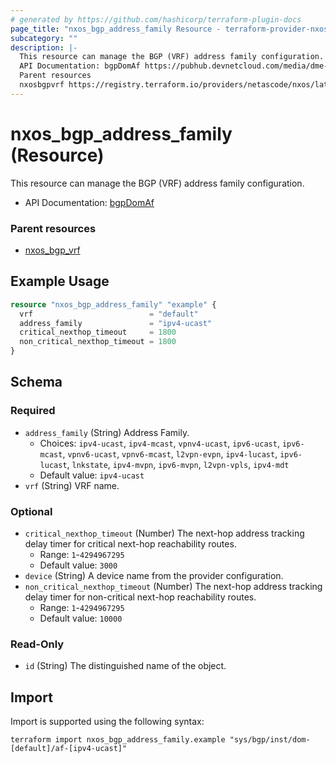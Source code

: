 ```yaml
---
# generated by https://github.com/hashicorp/terraform-plugin-docs
page_title: "nxos_bgp_address_family Resource - terraform-provider-nxos"
subcategory: ""
description: |-
  This resource can manage the BGP (VRF) address family configuration.
  API Documentation: bgpDomAf https://pubhub.devnetcloud.com/media/dme-docs-10-2-2/docs/Routing%20and%20Forwarding/bgp:DomAf/
  Parent resources
  nxosbgpvrf https://registry.terraform.io/providers/netascode/nxos/latest/docs/resources/bgp_vrf
---
```


# nxos_bgp_address_family (Resource)

This resource can manage the BGP (VRF) address family configuration.

- API Documentation: [bgpDomAf](https://pubhub.devnetcloud.com/media/dme-docs-10-2-2/docs/Routing%20and%20Forwarding/bgp:DomAf/)

### Parent resources

- [nxos_bgp_vrf](https://registry.terraform.io/providers/netascode/nxos/latest/docs/resources/bgp_vrf)

## Example Usage

```terraform
resource "nxos_bgp_address_family" "example" {
  vrf                          = "default"
  address_family               = "ipv4-ucast"
  critical_nexthop_timeout     = 1800
  non_critical_nexthop_timeout = 1800
}
```

<!-- schema generated by tfplugindocs -->
## Schema

### Required

- `address_family` (String) Address Family.
  - Choices: `ipv4-ucast`, `ipv4-mcast`, `vpnv4-ucast`, `ipv6-ucast`, `ipv6-mcast`, `vpnv6-ucast`, `vpnv6-mcast`, `l2vpn-evpn`, `ipv4-lucast`, `ipv6-lucast`, `lnkstate`, `ipv4-mvpn`, `ipv6-mvpn`, `l2vpn-vpls`, `ipv4-mdt`
  - Default value: `ipv4-ucast`
- `vrf` (String) VRF name.

### Optional

- `critical_nexthop_timeout` (Number) The next-hop address tracking delay timer for critical next-hop reachability routes.
  - Range: `1`-`4294967295`
  - Default value: `3000`
- `device` (String) A device name from the provider configuration.
- `non_critical_nexthop_timeout` (Number) The next-hop address tracking delay timer for non-critical next-hop reachability routes.
  - Range: `1`-`4294967295`
  - Default value: `10000`

### Read-Only

- `id` (String) The distinguished name of the object.

## Import

Import is supported using the following syntax:

```shell
terraform import nxos_bgp_address_family.example "sys/bgp/inst/dom-[default]/af-[ipv4-ucast]"
```
